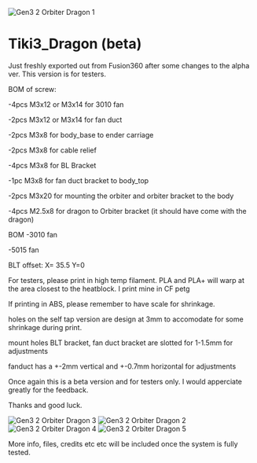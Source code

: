 ![Gen3 2 Orbiter Dragon 1](https://user-images.githubusercontent.com/68491566/132848046-67d77863-799a-4bd1-ae1e-968a23e3ffc2.png)
# Tiki3_Dragon (beta)

Just freshly exported out from Fusion360 after some changes to the alpha ver. This version is for testers. 

BOM of screw:

-4pcs M3x12 or M3x14 for 3010 fan

-2pcs M3x12 or M3x14 for fan duct

-2pcs M3x8 for body_base to ender carriage

-2pcs M3x8 for cable relief

-4pcs M3x8 for BL Bracket 

-1pc  M3x8 for fan duct bracket to body_top

-2pcs M3x20 for mounting the orbiter and orbiter bracket to the body

-4pcs M2.5x8 for dragon to Orbiter bracket (it should have come with the dragon)


BOM
-3010 fan

-5015 fan


BLT offset: X= 35.5 Y=0

For testers, please print in high temp filament. PLA and PLA+ will warp at the area closest to the heatblock. I print mine in CF petg 

If printing in ABS, please remember to have scale for shrinkage. 

holes on the self tap version are design at 3mm to accomodate for some shrinkage during print.

mount holes BLT bracket, fan duct bracket are slotted for 1-1.5mm for adjustments 

fanduct has a +-2mm vertical and +-0.7mm horizontal for adjustments 

Once again this is a beta version and for testers only. I would apperciate greatly for the feedback. 

Thanks and good luck. 

![Gen3 2 Orbiter Dragon 3](https://user-images.githubusercontent.com/68491566/132848101-29a7b8e5-de1d-4984-afe6-a267c87956ab.png)
![Gen3 2 Orbiter Dragon 2](https://user-images.githubusercontent.com/68491566/132848111-75af560b-2698-4bdb-8179-77fc8113f430.png)
![Gen3 2 Orbiter Dragon 4](https://user-images.githubusercontent.com/68491566/132848134-5716cac6-c493-4ef6-8b96-6383cbf3f3f8.png)
![Gen3 2 Orbiter Dragon 5](https://user-images.githubusercontent.com/68491566/132848147-4f660563-f890-4758-bbab-ac142b082de8.png)

More info, files, credits etc etc will be included once the system is fully tested. 
